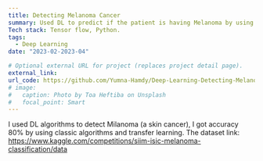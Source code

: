 ```yaml
---
title: Detecting Melanoma Cancer
summary: Used DL to predict if the patient is having Melanoma by using a dataset from Kaggle, that is composed of images and tabular data.
Tech stack: Tensor flow, Python.
tags:
  - Deep Learning
date: "2023-02-2023-04"

# Optional external URL for project (replaces project detail page).
external_link: 
url_code: https://github.com/Yumna-Hamdy/Deep-Learning-Detecting-Melanoma
# image:
#   caption: Photo by Toa Heftiba on Unsplash
#   focal_point: Smart
---
```

I used DL algorithms to detect Milanoma (a skin cancer), I got accuracy 80% by using classic algorithms and transfer learning.
The dataset link: https://www.kaggle.com/competitions/siim-isic-melanoma-classification/data